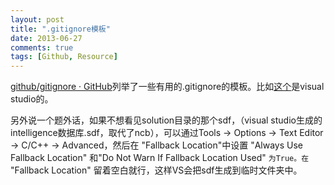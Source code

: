 ```yaml
---
layout: post
title: ".gitignore模板"
date: 2013-06-27
comments: true
tags: [Github, Resource]
---
```

<p><a href="https://github.com/github/gitignore">github/gitignore &middot; GitHub</a>列举了一些有用的.gitignore的模板。比如<a href="https://github.com/github/gitignore/blob/master/VisualStudio.gitignore">这个</a>是visual studio的。</p><p>另外说一个题外话，如果不想看见solution目录的那个sdf，（visual studio生成的intelligence数据库.sdf，取代了ncb），可以通过Tools -&gt; Options -&gt; Text Editor -&gt; C/C++ -&gt; Advanced，然后在 "Fallback Location"中设置 "Always Use Fallback Location" 和"Do Not Warn If Fallback Location Used" <code>为True。在</code> "Fallback Location" 留着空白就行，这样VS会把sdf生成到临时文件夹中。</p>